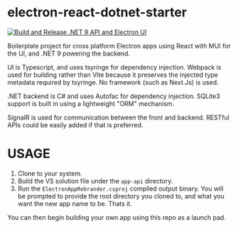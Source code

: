 # electron-react-dotnet-starter

[![Build and Release .NET 9 API and Electron UI](https://github.com/mbparker/electron-react-dotnet-starter/actions/workflows/dotnet.yml/badge.svg?branch=main)](https://github.com/mbparker/electron-react-dotnet-starter/actions)

Boilerplate project for cross platform Electron apps using React with MUI for the UI, and .NET 9 powering the backend.

UI is Typescript, and uses tsyringe for dependency injection. Webpack is used for building rather than Vite because it preserves the injected type metadata required by tsyringe. No framework (such as Next.Js) is used.

.NET backend is C# and uses Autofac for dependency injection. SQLite3 support is built in using a lightweight "ORM" mechanism.

SignalR is used for communication between the front and backend. RESTful APIs could be easily added if that is preferred.


# USAGE

1. Clone to your system.
2. Build the VS solution file under the `app-api` directory.
3. Run the `ElectronAppRebrander.csproj` compiled output binary. You will be prompted to provide the root directory you cloned to, and what you want the new app name to be. Thats it.

You can then begin building your own app using this repo as a launch pad.
